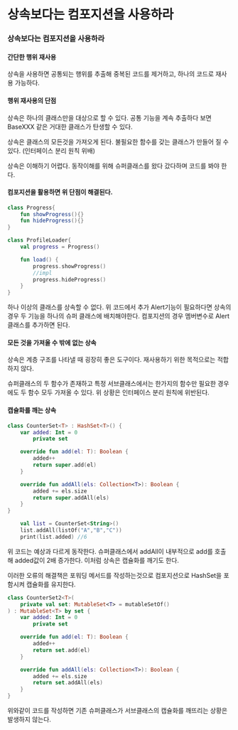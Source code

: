 # 상속보다는 컴포지션을 사용하라

### 상속보다는 컴포지션을 사용하라

#### 간단한 행위 재사용

상속을 사용하면 공통되는 행위를 추출해 중복된 코드를 제거하고, 하나의 코드로 재사용 가능하다.

#### 행위 재사용의 단점

상속은 하나의 클래스만을 대상으로 할 수 있다. 공통 기능을 계속 추출하다 보면 BaseXXX 같은 거대한 클래스가 탄생할 수 있다.

상속은 클래스의 모든것을 가져오게 된다. 불필요한 함수를 갖는 클래스가 만들어 질 수 있다. (인터페이스 분리 원칙 위배)

상속은 이해하기 어렵다. 동작이해를 위해 슈퍼클래스를 왔다 갔다하며 코드를 봐야 한다.

#### 컴포지션을 활용하면 위 단점이 해결된다.

```kotlin
class Progress{
    fun showProgress(){}
    fun hideProgress(){}
}

class ProfileLoader{
    val progress = Progress()

    fun load() {
        progress.showProgress()
        //impl
        progress.hideProgress()
    }
}
```

하나 이상의 클래스를 상속할 수 없다. 위 코드에서 추가 Alert기능이 필요하다면 상속의 경우 두 기능을 하나의 슈퍼 클래스에 배치해야한다. 컴포지션의 경우 멤버변수로 Alert클래스를 추가하면 된다.

#### 모든 것을 가져올 수 밖에 없는 상속

상속은 계층 구조를 나타낼 때 굉장히 좋은 도구이다. 재사용하기 위한 목적으로는 적합하지 않다.

슈퍼클래스의 두 함수가 존재하고 특정 서브클래스에서는 한가지의 함수만 필요한 경우에도 두 함수 모두 가져올 수 있다. 위 상황은 인터페이스 분리 원칙에 위반된다.

#### 캡슐화를 깨는 상속

```kotlin
class CounterSet<T> : HashSet<T>() {
    var added: Int = 0
        private set

    override fun add(el: T): Boolean {
        added++
        return super.add(el)
    }

    override fun addAll(els: Collection<T>): Boolean {
        added += els.size
        return super.addAll(els)
    }
}

    val list = CounterSet<String>()
    list.addAll(listOf("A","B","C"))
    print(list.added) //6
```

위 코드는 예상과 다르게 동작한다. 슈퍼클래스에서 addAll이 내부적으로 add를 호출해 added값이 2배 증가한다. 이처럼 상속은 캡슐화를 깨기도 한다.

이러한 오류의 해결책은 포워딩 메서드를 작성하는것으로 컴포지션으로 HashSet을 포함시켜 캡슐화를 유지한다.

```kotlin
class CounterSet2<T>(
    private val set: MutableSet<T> = mutableSetOf()
) : MutableSet<T> by set {
    var added: Int = 0
        private set

    override fun add(el: T): Boolean {
        added++
        return set.add(el)
    }

    override fun addAll(els: Collection<T>): Boolean {
        added += els.size
        return set.addAll(els)
    }
}
```

위와같이 코드를 작성하면 기존 슈퍼클래스가 서브클래스의 캡슐화를 깨뜨리는 상황은 발생하지 않는다.
